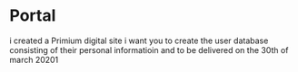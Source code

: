 # Portal
i created a Primium digital site
i want you to create the user database consisting of their personal informatioin
and to be delivered on the 30th of march 20201
